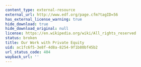 ```yaml
---
content_type: external-resource
external_url: http://www.edf.org/page.cfm?tagID=56
has_external_license_warning: true
hide_download: true
hide_download_original: null
license: https://en.wikipedia.org/wiki/All_rights_reserved
status: broken
title: Our Work with Private Equity
uid: ac1fc6f5-3e8f-4d8a-8254-9f1b80bf45b2
url_status_code: 404
wayback_url: ''
---
```

